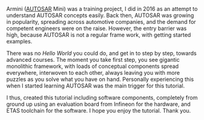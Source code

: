 Armini ([AUTOSAR](https://www.autosar.org/) Mini) was a training project, I did in 2016 as an attempt to understand AUTOSAR concepts easily. Back then, AUTOSAR was growing in popularity, spreading across automotive companies, and the demand for competent engineers were on the raise. However, the entry barrier was high, because AUTOSAR is not a regular frame work, with getting started examples. 

There was no _Hello World_ you could do, and get in to step by step, towards advanced courses. The moment you take first step, you see gigantic monolithic framework, with loads of conceptual components spread everywhere, interwoven to each other, always leaving you with more puzzles as you solve what you have on hand. Personally experiencing this when I started learning AUTOSAR was the main trigger for this tutorial.  

I thus, created this tutorial including software components, completely from ground up using an evaluation board from Infineon for the hardware, and ETAS toolchain for the software. I hope you enjoy the tutorial. Thank you. 
